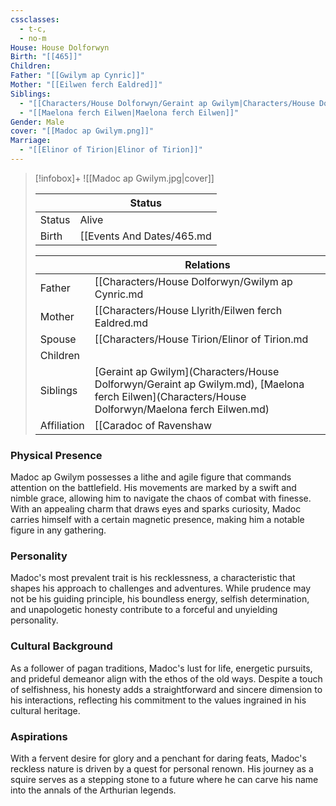 ```yaml
---
cssclasses:
  - t-c,
  - no-m
House: House Dolforwyn
Birth: "[[465]]"
Children: 
Father: "[[Gwilym ap Cynric]]"
Mother: "[[Eilwen ferch Ealdred]]"
Siblings:
  - "[[Characters/House Dolforwyn/Geraint ap Gwilym|Characters/House Dolforwyn/Geraint ap Gwilym]]"
  - "[[Maelona ferch Eilwen|Maelona ferch Eilwen]]"
Gender: Male
cover: "[[Madoc ap Gwilym.png]]"
Marriage:
  - "[[Elinor of Tirion|Elinor of Tirion]]"
---
```

> [!infobox]+
> ![[Madoc ap Gwilym.jpg|cover]]
>
>|| Status   |
> | ---- | ---- |
> |Status| Alive|
> |Birth|[[Events And Dates/465.md|465]] <small>(Age 20)</small>  |
> 
>|| Relations   |
> | ---- | ---- |
> | Father | [[Characters/House Dolforwyn/Gwilym ap Cynric.md|Gwilym ap Cynric]] |
> | Mother | [[Characters/House Llyrith/Eilwen ferch Ealdred.md|Eilwen ferch Ealdred]] |
> | Spouse | [[Characters/House Tirion/Elinor of Tirion.md|Elinor of Tirion]] (Betrothed)|
> | Children|  |
> | Siblings | [Geraint ap Gwilym](Characters/House Dolforwyn/Geraint ap Gwilym.md), [Maelona ferch Eilwen](Characters/House Dolforwyn/Maelona ferch Eilwen.md)|
> |Affiliation| [[Caradoc of Ravenshaw|Caradoc of Ravenshaw]] (Lord [[481|481]] - current)|
> 

### Physical Presence

Madoc ap Gwilym possesses a lithe and agile figure that commands attention on the battlefield. His movements are marked by a swift and nimble grace, allowing him to navigate the chaos of combat with finesse. With an appealing charm that draws eyes and sparks curiosity, Madoc carries himself with a certain magnetic presence, making him a notable figure in any gathering.

### Personality

Madoc's most prevalent trait is his recklessness, a characteristic that shapes his approach to challenges and adventures. While prudence may not be his guiding principle, his boundless energy, selfish determination, and unapologetic honesty contribute to a forceful and unyielding personality.

### Cultural Background

As a follower of pagan traditions, Madoc's lust for life, energetic pursuits, and prideful demeanor align with the ethos of the old ways. Despite a touch of selfishness, his honesty adds a straightforward and sincere dimension to his interactions, reflecting his commitment to the values ingrained in his cultural heritage.

### Aspirations

With a fervent desire for glory and a penchant for daring feats, Madoc's reckless nature is driven by a quest for personal renown. His journey as a squire serves as a stepping stone to a future where he can carve his name into the annals of the Arthurian legends.